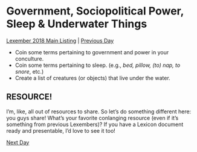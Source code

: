 # Government, Sociopolitical Power, Sleep & Underwater Things
[Lexember 2018 Main Listing](toc_lex18.md) | [Previous Day](29)

+ Coin some terms pertaining to government and power in your conculture.
+ Coin some terms pertaining to sleep. (e.g., _bed, pillow, (to) nap, to snore_, etc.)
+ Create a list of creatures (or objects) that live under the water.

## RESOURCE!

I’m, like, all out of resources to share. So let’s do something different here: you guys share! What’s your favorite conlanging resource (even if it’s something from previous Lexembers)? If you have a Lexicon document ready and presentable, I’d love to see it too!

[Next Day](31)
